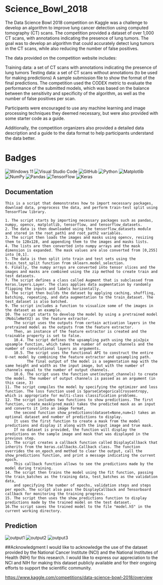 # Science_Bowl_2018
The Data Science Bowl 2018 competition on Kaggle was a challenge to develop an algorithm to improve lung cancer detection using computed tomography (CT) scans. The competition provided a dataset of over 1,000 CT scans, with annotations indicating the presence of lung tumors. The goal was to develop an algorithm that could accurately detect lung tumors in the CT scans, while also reducing the number of false positives.

The data provided on the competition website includes:

Training data: a set of CT scans with annotations indicating the presence of lung tumors
Testing data: a set of CT scans without annotations (to be used for making predictions)
A sample submission file to show the format of the final predictions.
The competition used the CODEX metric to evaluate the performance of the submitted models, which was based on the balance between the sensitivity and specificity of the algorithm, as well as the number of false positives per scan.

Participants were encouraged to use any machine learning and image processing techniques they deemed necessary, but were also provided with some starter code as a guide.

Additionally, the competition organizers also provided a detailed data description and a guide to the data format to help participants understand the data better.
# Badges

![Windows 11](https://img.shields.io/badge/Windows%2011-%230079d5.svg?style=for-the-badge&logo=Windows%2011&logoColor=white)
![Visual Studio Code](https://img.shields.io/badge/Visual%20Studio%20Code-0078d7.svg?style=for-the-badge&logo=visual-studio-code&logoColor=white)
![GitHub](https://img.shields.io/badge/github-%23121011.svg?style=for-the-badge&logo=github&logoColor=white)
![Python](https://img.shields.io/badge/python-3670A0?style=for-the-badge&logo=python&logoColor=ffdd54)
![Matplotlib](https://img.shields.io/badge/Matplotlib-%23ffffff.svg?style=for-the-badge&logo=Matplotlib&logoColor=black)
![NumPy](https://img.shields.io/badge/numpy-%23013243.svg?style=for-the-badge&logo=numpy&logoColor=white)
![Pandas](https://img.shields.io/badge/pandas-%23150458.svg?style=for-the-badge&logo=pandas&logoColor=white)
![TensorFlow](https://img.shields.io/badge/TensorFlow-%23FF6F00.svg?style=for-the-badge&logo=TensorFlow&logoColor=white)
![Keras](https://img.shields.io/badge/Keras-%23D00000.svg?style=for-the-badge&logo=Keras&logoColor=white)

## Documentation
    This is a script that demonstrates how to import necessary packages, download data, preprocess the data, and perform train-test split using TensorFlow library.

    1. The script starts by importing necessary packages such as pandas, numpy, opencv, matplotlib, tensorflow, and tensorflow_datasets.
    2. The data is then downloaded using the tensorflow_datasets module and stored in the root_path1 and root_path2 variables.
    3. The script then loads the images and masks using opencv, resizing them to 128x128, and appending them to the images and masks lists.
    4. The lists are then converted into numpy arrays and the mask dimension is expanded. The mask values are also converted from [0,255] into [0,1].
    5. The data is then split into train and test sets using the train_test_split function from sklearn.model_selection.
    6. Finally, the numpy arrays are converted into tensor slices and the images and masks are combined using the zip method to create train and test datasets.
    7. The script defines a class called Augment that is subclassed from keras.layers.Layer. The class applies data augmentation by randomly flipping the inputs and labels horizontally.
    8. The script then builds the dataset by applying caching, shuffling, batching, repeating, and data augmentation to the train_dataset. The test_dataset is also batched.
    9. The script includes a function to visualize some of the images in the dataset as an example.
    10. The script starts to develop the model by using a pretrained model (MobileNetV2) as the feature extractor. 
        The script uses the outputs from certain activation layers in the pretrained model as the outputs from the feature extractor. 
        Then, an instance of the feature extractor is created and the trainable property is set to false.
        10.4. The script defines the upsampling path using the pix2pix upsample function, which takes the number of output channels and the number of convolutional layers as arguments.
        10.5. The script uses the functional API to construct the entire U-net model by combining the feature extractor and upsampling path. 
              The final output of the model is a segmentation map with the same height and width as the input image, but with the number of channels equal to the number of output channels.
        10.6. The script uses the function unet(output_channels) to create the model. The number of output channels is passed as an argument (in this case, 3)
    11. The script compiles the model by specifying the optimizer and loss function. The loss function used is SparseCategoricalCrossentropy, which is appropriate for multi-class classification problems.
    12. The script includes two functions to show predictions. The first function, create_mask(pred_mask) takes the predicted mask as an input and converts it into an image format, 
        the second function show_predictions(dataset=None,num=1) takes an optional dataset and number of predictions to display. 
        It uses the first function to create a mask from the model predictions and display it along with the input image and true mask. 
        If no dataset is provided, the function will display the predictions on the sample image and mask that was displayed in the previous step.
    13. The script creates a callback function called DisplayCallback that inherits from the keras.callbacks.Callback class. The function overrides the on_epoch_end method to clear the output, call the show_predictions function, and print a message indicating the current epoch. 
        This callback function allows to see the predictions made by the model during training.
    14. The script then trains the model using the fit function, passing the train_batches as the training data, test_batches as the validation data, 
        and specifying the number of epochs, validation steps and steps per epoch. The script also pass the DisplayCallback and Tensorboard callback for monitoring the training progress.
    15. The script then uses the show_predictions function to display predictions made by the trained model on the test dataset.
    16.The script saves the trained model to the file "model.h5" in the current working directory.
    
## Prediction
![output1](https://user-images.githubusercontent.com/82282919/212235282-bf1858ad-d034-4058-82be-38b2abfe9b88.png)
![output2](https://user-images.githubusercontent.com/82282919/212235296-e45867a2-60ee-44f8-8bdd-df93fd1a4e59.png)
![output3](https://user-images.githubusercontent.com/82282919/212235316-e310f25f-383b-462f-9d07-951726290db9.png)


##Acknowledgment
I would like to acknowledge the use of the dataset provided by the National Cancer Institute (NCI) and the National Institutes of Health (NIH) for this research. I would like to express our appreciation to the NCI and NIH for making this dataset publicly available and for their ongoing efforts to support the scientific community.

https://www.kaggle.com/competitions/data-science-bowl-2018/overview
